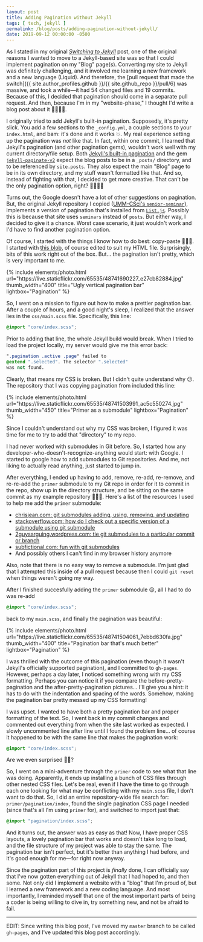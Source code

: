 ```yaml
---
layout: post
title: Adding Pagination without Jekyll
tags: [ tech, jekyll ]
permalink: /blog/posts/adding-pagination-without-jekyll/
date: 2019-09-12 00:00:00 -0500
---
```


As I stated in my original [_Switching to Jekyll_](/blog/posts/switching-to-jekyll/) post, one of the original reasons I wanted to move to a Jekyll-based site was so that I could implement pagination on my "Blog" page(s). Converting my site to Jekyll was definitely challenging, and it involved me learning a new framework and a new language (Liquid). And therefore, the [pull request that made the switch]({{ site.author_profiles.github }}/{{ site.github_repo }}/pull/6) was massive, and took a while—it had 54 changed files and 19 commits. Because of this, I decided that pagination should come in a separate pull request. And then, because I'm in my "website-phase," I thought I'd write a blog post about it 🤷🏻‍♀️😂.

I originally tried to add Jekyll's built-in pagination. Supposedly, it's pretty slick. You add a few sections to the `_config.yml`, a couple sections to your `index.html`, and bam: it's done and it works 💥. My real experience setting up the pagination was _not_ like that. In fact, within one commit, I learned that Jekyll's pagination (and other pagination gems), wouldn't work well with my current directory/file setup. Both [Jekyll's built-in pagination](https://jekyllrb.com/docs/pagination/) and the gem [`jekyll-paginate-v2`](https://github.com/sverrirs/jekyll-paginate-v2) expect the blog posts to be in a `_posts/` directory, and to be referenced by `site.posts`. They also expect the main "Blog" page to be in its own directory, and my stuff wasn't formatted like that. And so, instead of fighting with that, I decided to get more creative. That can't be the only pagination option, right? 🥴😬🙏🏼

Turns out, the Google doesn't have a lot of other suggestions on pagination. But, the original Jekyll repository I copied ([UMM-CSci's `senior-seminar`](https://github.com/UMM-CSci/senior-seminar)), implements a version of pagination that's installed from [`List.js`](https://listjs.com/docs/pagination/). Possibly this is because that site uses `seminars` instead of `posts`. But either way, I decided to give it a chance. Worst case scenario, it just wouldn't work and I'd have to find another pagination option.

Of course, I started with the things I know how to do best: copy-paste 💁🏻‍♀️. I started with [this blob](https://github.com/UMM-CSci/senior-seminar/blob/master/seminars.html#L63-L80), of course edited to suit my HTML file. Surprisingly, bits of this work right out of the box. But... the pagination isn't pretty, which is very important to me.

<div class="text-center">
  {% include elements/photo.html
      url="https://live.staticflickr.com/65535/48741690227_e27cb82884.jpg"
      thumb_width="400" title="Ugly vertical pagination bar" lightbox="Pagination"
  %}
</div>

So, I went on a mission to figure out how to make a prettier pagination bar. After a couple of hours, and a good night's sleep, I realized that the answer lies in the `css/main.scss` file. Specifically, this line:

```css
@import "core/index.scss";
```

Prior to adding that line, the whole Jekyll build would break. When I tried to load the project locally, my server would give me this error back:

```css
".pagination .active .page" failed to
@extend ".selected". The selector ".selected"
was not found.
```

Clearly, that means my CSS is broken. But I didn't quite understand why 😕. The repository that I was copying pagination from included this line:

<div class="text-center">
  {% include elements/photo.html
      url="https://live.staticflickr.com/65535/48741503991_ac5c550274.jpg"
      thumb_width="450" title="Primer as a submodule" lightbox="Pagination"
  %}
</div>

Since I couldn't understand out why my CSS was broken, I figured it was time for me to try to add that "directory" to my repo.

I had never worked with submodules in Git before. So, I started how any developer-who-doesn't-recognize-anything would start: with Google. I started to google how to add submodules to Git repositories. And me, not liking to actually read anything, just started to jump in.

After everything, I ended up having to add, remove, re-add, re-remove, and re-re-add the `primer` submodule to my Git repo in order for it to commit in the repo, show up in the directory structure, and be sitting on the same commit as my example repository 🤦🏻‍♀️. Here's a list of the resources I used to help me add the `primer` submodule:

* [chrisjean.com: git submodules adding, using, removing, and updating](https://chrisjean.com/git-submodules-adding-using-removing-and-updating/)
* [stackoverflow.com: how do I check out a specific version of a submodule using git submodule](https://stackoverflow.com/questions/10914022/how-do-i-check-out-a-specific-version-of-a-submodule-using-git-submodule)
* [2guysarguing.wordpress.com: tie git submodules to a particular commit or branch](https://twoguysarguing.wordpress.com/2010/11/14/tie-git-submodules-to-a-particular-commit-or-branch/)
* [subfictional.com: fun with git submodules](https://subfictional.com/fun-with-git-submodules/)
* And possibly others I can't find in my browser history anymore

Also, note that there is no easy way to remove a submodule. I'm just glad that I attempted this inside of a pull request because then I could `git reset` when things weren't going my way.

After I finished succesfully adding the `primer` submodule 😌, all I had to do was re-add

```css
@import "core/index.scss";
```

back to my `main.scss`, and finally the pagination was beautiful:

<div class="text-center">
  {% include elements/photo.html
      url="https://live.staticflickr.com/65535/48741504061_7ebbd630fa.jpg"
      thumb_width="400" title="Pagination bar that's much better" lightbox="Pagination"
  %}
</div>

I was thrilled with the outcome of this pagination (even though it wasn't Jekyll's officially supported pagination), and I committed to `gh-pages`. However, perhaps a day later, I noticed something wrong with my CSS formatting. Perhaps you can notice it if you compare the before-pretty-pagination and the after-pretty-pagination pictures... I'll give you a hint: it has to do with the indentation and spacing of the words. Somehow, making the pagination bar pretty messed up my CSS formatting!

I was upset. I wanted to have both a pretty pagination bar and proper formatting of the text. So, I went back in my commit changes and commented out everything from when the site last worked as expected. I slowly uncommented line after line until I found the problem line... of course it happened to be with the same line that makes the pagination work:

```css
@import "core/index.scss";
```

Are we even surprised 😤🙄?

So, I went on a mini-adventure through the `primer` code to see what that line was doing. Apparently, it ends up installing a bunch of CSS files through other nested CSS files. Let's be real, even if I have the time to go through each one looking for what may be conflicting with my `main.scss` file, I don't want to do that. So, I did an entire repository-wide file search for: `primer/pagination/index`, found the single pagination CSS page I needed (since that's all I'm using `primer` for), and switched to import just that:

```css
@import "pagination/index.scss";
```

And it turns out, the answer was as easy as that! Now, I have proper CSS layouts, a lovely pagination bar that works and doesn't take long to load, and the file structure of my project was able to stay the same. The pagination bar isn't perfect, but it's better than anything I had before, and it's good enough for me—for right now anyway.

Since the pagination part of this project is _finally_ done, I can officially say that I've now gotten everything out of Jekyll that I had hoped to, and then some. Not only did I implement a website with a "blog" that I'm proud of, but I learned a new framework and a new coding language. And most importantly, I reminded myself that one of the most important parts of being a coder is being willing to dive in, try something new, and not be afraid to fail.

---

EDIT: Since writing this blog post, I've moved my `master` branch to be called `gh-pages`, and I've updated this blog post accordingly.
